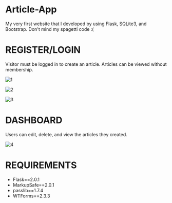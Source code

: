 # Article-App
My very first website that I developed by using Flask, SQLite3, and Bootstrap. Don't mind my spagetti code :(

# REGISTER/LOGIN
Visitor must be logged in to create an article. Articles can be viewed without membership.

![1](https://user-images.githubusercontent.com/69986916/150701776-001e3245-8a4c-4689-bfe7-cec6715aca6d.JPG)

![2](https://user-images.githubusercontent.com/69986916/150701796-1e37496c-1a2f-4e7c-ad06-842977372f9c.JPG)

![3](https://user-images.githubusercontent.com/69986916/150701817-a1417b0e-327e-4f39-92ea-5c2e50698c7a.JPG)

# DASHBOARD
Users can edit, delete, and view the articles they created.

![4](https://user-images.githubusercontent.com/69986916/150701860-68985bd9-7e14-4aad-b349-7d66f299f2ab.JPG)




# REQUIREMENTS 
- Flask==2.0.1
- MarkupSafe==2.0.1
- passlib==1.7.4
- WTForms==2.3.3
